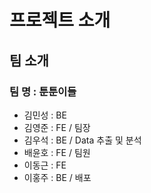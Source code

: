 # 프로젝트 소개

## 팀 소개

### 팀 명 : 툰툰이들

- 김민성 : BE
- 김영준 : FE / 팀장
- 김우석 : BE / Data 추출 및 분석
- 배윤호 : FE / 팀원
- 이동근 : FE
- 이홍주 : BE / 배포
